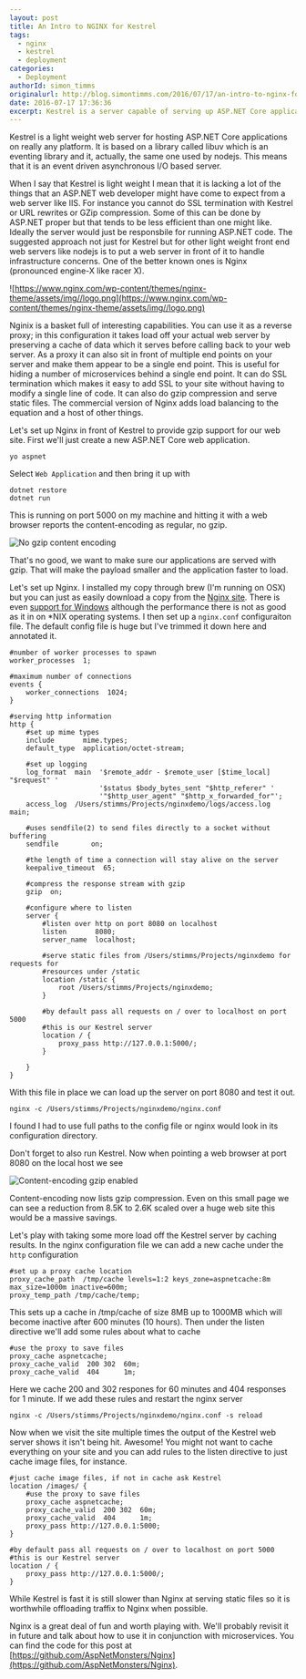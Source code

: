 ```yaml
---
layout: post
title: An Intro to NGINX for Kestrel
tags:
  - nginx
  - kestrel
  - deployment
categories:
  - Deployment   
authorId: simon_timms
originalurl: http://blog.simontimms.com/2016/07/17/an-intro-to-nginx-for-kestrel/
date: 2016-07-17 17:36:36
excerpt: Kestrel is a server capable of serving up ASP.NET Core applications on any platform but in production you need to run it behind another server.
---
```


Kestrel is a light weight web server for hosting ASP.NET Core applications on really any platform. It is based on a library called libuv which is an eventing library and it, actually, the same one used by nodejs. This means that it is an event driven asynchronous I/O based server. 

When I say that Kestrel is light weight I mean that it is lacking a lot of the things that an ASP.NET web developer might have come to expect from a web server like IIS. For instance you cannot do SSL termination with Kestrel or URL rewrites or GZip compression. Some of this can be done by ASP.NET proper but that tends to be less efficient than one might like. Ideally the server would just be responsbile for running ASP.NET code.  The suggested approach not just for Kestrel but for other light weight front end web servers like nodejs is to put a web server in front of it to handle infrastructure concerns. One of the better known ones is Nginx (pronounced engine-X like racer X).

![https://www.nginx.com/wp-content/themes/nginx-theme/assets/img//logo.png](https://www.nginx.com/wp-content/themes/nginx-theme/assets/img//logo.png)

Nginix is a basket full of interesting capabilities. You can use it as a reverse proxy; in this configuration it takes load off your actual web server by preserving a cache of data which it serves before calling back to your web server. As a proxy it can also sit in front of multiple end points on your server and make them appear to be a single end point. This is useful for hiding a number of microservices behind a single end point. It can do SSL termination which makes it easy to add SSL to your site without having to modify a single line of code. It can also do gzip compression and serve static files. The commercial version of Nginx adds load balancing to the equation and a host of other things. 

Let's set up Nginx in front of Kestrel to provide gzip support for our web site. First we'll just create a new ASP.NET Core web application. 

```
yo aspnet
```
Select `Web Application` and then bring it up with 

```
dotnet restore
dotnet run
```

This is running on port 5000 on my machine and hitting it with a web browser reports the content-encoding as regular, no gzip.

![No gzip content encoding](http://i.imgur.com/3NvYQ0w.jpg)

That's no good, we want to make sure our applications are served with gzip. That will make the payload smaller and the application faster to load. 

Let's set up Nginx. I installed my copy through brew (I'm running on OSX) but you can just as easily download a copy from the [Nginx site](https://www.nginx.org/). There is even [support for Windows](http://nginx.org/en/download.html) although the performance there is not as good as it in on *NIX operating systems. I then set up a `nginx.conf` configuraiton file. The default config file is huge but I've trimmed it down here and annotated it.

```
#number of worker processes to spawn
worker_processes  1;

#maximum number of connections
events {
    worker_connections  1024;
}

#serving http information
http {
    #set up mime types
    include       mime.types;
    default_type  application/octet-stream;

    #set up logging
    log_format  main  '$remote_addr - $remote_user [$time_local] "$request" '
                      '$status $body_bytes_sent "$http_referer" '
                      '"$http_user_agent" "$http_x_forwarded_for"';
    access_log  /Users/stimms/Projects/nginxdemo/logs/access.log  main;

    #uses sendfile(2) to send files directly to a socket without buffering
    sendfile        on;

    #the length of time a connection will stay alive on the server
    keepalive_timeout  65;

    #compress the response stream with gzip
    gzip  on;

    #configure where to listen
    server {
        #listen over http on port 8080 on localhost
        listen       8080;
        server_name  localhost;

        #serve static files from /Users/stimms/Projects/nginxdemo for requests for
        #resources under /static
        location /static {
            root /Users/stimms/Projects/nginxdemo;
        }

        #by default pass all requests on / over to localhost on port 5000
        #this is our Kestrel server
        location / {
            proxy_pass http://127.0.0.1:5000/;
        }

    }
}
```
With this file in place we can load up the server on port 8080 and test it out. 

`nginx -c /Users/stimms/Projects/nginxdemo/nginx.conf`

I found I had to use full paths to the config file or nginx would look in its configuration directory.

Don't forget to also run Kestrel. Now when pointing a web browser at port 8080 on the local host we see

![Content-encoding gzip enabled](http://i.imgur.com/diRLFrA.jpg)

Content-encoding now lists gzip compression. Even on this small page we can see a reduction from 8.5K to 2.6K scaled over a huge web site this would be a massive savings. 

Let's play with taking some more load off the Kestrel server by caching results. In the nginx configuration file we can add a new cache under the `http` configuration

```
#set up a proxy cache location
proxy_cache_path  /tmp/cache levels=1:2 keys_zone=aspnetcache:8m max_size=1000m inactive=600m;  
proxy_temp_path /tmp/cache/temp; 
```

This sets up a cache in /tmp/cache of size 8MB up to 1000MB which will become inactive after 600 minutes (10 hours). Then under the listen directive we'll add some rules about what to cache

```
#use the proxy to save files
proxy_cache aspnetcache;
proxy_cache_valid  200 302  60m;
proxy_cache_valid  404      1m;
```

Here we cache 200 and 302 respones for 60 minutes and 404 responses for 1 minute. If we add these rules and restart the nginx server

```
nginx -c /Users/stimms/Projects/nginxdemo/nginx.conf -s reload
```

Now when we visit the site multiple times the output of the Kestrel web server shows it isn't being hit. Awesome! You might not want to cache everything on your site and you can add rules to the listen directive to just cache image files, for instance. 

```
#just cache image files, if not in cache ask Kestrel
location /images/ {
    #use the proxy to save files
    proxy_cache aspnetcache;
    proxy_cache_valid  200 302  60m;
    proxy_cache_valid  404      1m;
    proxy_pass http://127.0.0.1:5000;
}

#by default pass all requests on / over to localhost on port 5000
#this is our Kestrel server
location / {
    proxy_pass http://127.0.0.1:5000/;
}
```

While Kestrel is fast it is still slower than Nginx at serving static files so it is worthwhile offloading traffix to Nginx when possible. 

Nginx is a great deal of fun and worth playing with. We'll probably revisit it in future and talk about how to use it in conjunction with microservices. You can find the code for this post at [https://github.com/AspNetMonsters/Nginx](https://github.com/AspNetMonsters/Nginx).
